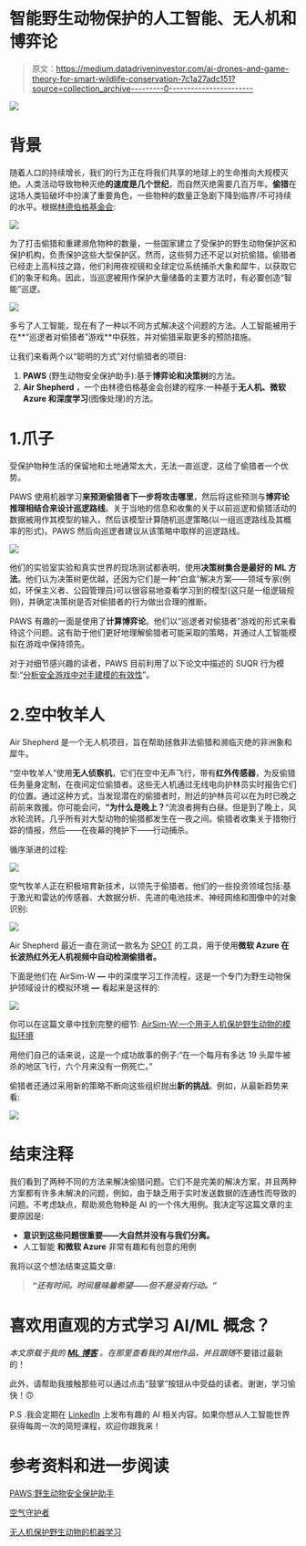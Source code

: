 # 智能野生动物保护的人工智能、无人机和博弈论

> 原文：<https://medium.datadriveninvestor.com/ai-drones-and-game-theory-for-smart-wildlife-conservation-7c1a27adc151?source=collection_archive---------0----------------------->

![](img/69c48daaacf240a816691324c8c4e663.png)

# 背景

随着人口的持续增长，我们的行为正在将我们共享的地球上的生命推向大规模灭绝。人类活动导致物种灭绝**的速度是几个世纪**，而自然灭绝需要几百万年。**偷猎**在这场人类铅破坏中扮演了重要角色，一些物种的数量正急剧下降到临界/不可持续的水平。根据[林德伯格基金会](http://lindberghfoundation.org/):

![](img/7666addb8560d4c2a1c8b07b31c3f1fc.png)

为了打击偷猎和重建濒危物种的数量，一些国家建立了受保护的野生动物保护区和保护机构，负责保护这些大型保护区。然而，这些努力还不足以对抗偷猎。偷猎者已经走上高科技之路，他们利用夜视镜和全球定位系统捕杀大象和犀牛，以获取它们的象牙和角。因此，当巡逻被用作保护大量储备的主要方法时，有必要创造“智能”巡逻。

![](img/386bcf6526a965331215675a6cdb4254.png)

多亏了人工智能，现在有了一种以不同方式解决这个问题的方法。人工智能被用于在**“巡逻者对偷猎者”游戏**中获胜，并对偷猎采取更多的预防措施。

让我们来看两个以“聪明的方式”对付偷猎者的项目:

1.  **PAWS** (野生动物安全保护助手):基于**博弈论和决策树**的方法。
2.  **Air Shepherd** ，一个由林德伯格基金会创建的程序:一种基于**无人机、微软 Azure 和深度学习**(图像处理)的方法。

# 1.爪子

受保护物种生活的保留地和土地通常太大，无法一直巡逻，这给了偷猎者一个优势。

PAWS 使用机器学习**来预测偷猎者下一步将攻击哪里**，然后将这些预测与**博弈论推理相结合来设计巡逻路线**。关于当地的信息和收集的关于以前巡逻和偷猎活动的数据被用作其模型的输入，然后该模型计算随机巡逻策略(以一组巡逻路线及其概率的形式)。PAWS 然后向巡逻者建议从该策略中取样的巡逻路线。

![](img/d41b5426bb5c8b250cfa86757bc33bcd.png)

他们的实验室实验和真实世界的现场测试都表明，使用**决策树集合是最好的 ML 方法**。他们认为决策树更优越，还因为它们是一种“白盒”解决方案——领域专家(例如，环保主义者、公园管理员)可以很容易地查看学习到的模型(这只是一组逻辑规则)，并确定决策树是否对偷猎者的行为做出合理的推断。

PAWS 有趣的一面是使用了**计算博弈论**。他们以“巡逻者对偷猎者”游戏的形式来看待这个问题。这有助于他们更好地理解偷猎者可能采取的策略，并通过人工智能模拟在游戏中保持领先。

对于对细节感兴趣的读者，PAWS 目前利用了以下论文中描述的 SUQR 行为模型:“[分析安全游戏中对手建模的有效性](http://teamcore.usc.edu/papers/2013/aaai2013_suqr.pdf)”。

# 2.空中牧羊人

Air Shepherd 是一个无人机项目，旨在帮助拯救非法偷猎和濒临灭绝的非洲象和犀牛。

“空中牧羊人”使用**无人侦察机**，它们在空中无声飞行，带有**红外传感器**，为反偷猎任务量身定制，在夜间定位偷猎者。这些无人机通过无线电向护林员实时报告它们的位置。通过这种方式，当发现潜在的偷猎者时，附近的护林员可以在为时已晚之前前来救援。你可能会问，**“为什么是晚上？**“流浪者拥有白昼。但是到了晚上，风水轮流转。几乎所有对大型动物的偷猎都发生在一夜之间。偷猎者收集关于猎物行踪的情报，然后——在夜幕的掩护下——行动捕杀。

循序渐进的过程:

![](img/c7d458a66996ae83c390a6d2878dbded.png)

空气牧羊人正在积极培育新技术，以领先于偷猎者。他们的一些投资领域包括:基于激光和雷达的传感器、大数据分析、先进的电池技术、神经网络和图像中的对象识别:

![](img/a3de68cc017814190ec1e980426f8e65.png)

Air Shepherd 最近一直在测试一款名为 [SPOT](https://youtu.be/Ny0XGUPpawg) 的工具，用于使用**微软 Azure 在长波热红外无人机视频中自动检测偷猎者。**

下面是他们在 AirSim-W **—** 中的深度学习工作流程，这是一个专门为野生动物保护领域设计的模拟环境 **—** 看起来是这样的:

![](img/2f321353cf2d15d830b3931ad9c73857.png)

你可以在这篇文章中找到完整的细节: [AirSim-W:一个用无人机保护野生动物的模拟环境](https://www.cais.usc.edu/wp-content/uploads/2018/05/bondi_camera_ready_airsim-w.pdf)

用他们自己的话来说，这是一个成功故事的例子:“在一个每月有多达 19 头犀牛被杀的地区飞行，六个月来没有一例死亡。”

偷猎者还通过采用新的策略不断向这些组织抛出**新的挑战**。例如，从最新趋势来看:

![](img/91c71b5221f7439979b314808912bdae.png)

# 结束注释

我们看到了两种不同的方法来解决偷猎问题。它们不是完美的解决方案，并且两种方案都有许多未解决的问题，例如，由于缺乏用于实时发送数据的连通性而导致的问题。不考虑缺点，帮助濒危物种是 AI 的一个伟大用例。我决定写这篇文章的主要原因是:

*   **意识到这些问题很重要——大自然并没有与我们分离。**
*   人工智能 **和微软 Azure** 非常有趣和有创意的用例

我将以这个想法结束这篇文章:

> ***“还有时间。时间意味着希望——但不是没有行动。”***

# 喜欢用直观的方式学习 AI/ML 概念？

*本文原载于我的* [***ML 博客***](https://towardsml.com/) *。在那里查看我的其他作品，并且跟随*不要错过最新的！

此外，请帮助我接触那些可以通过点击“鼓掌”按钮从中受益的读者。谢谢，学习愉快！🙃

P.S .我会定期在 [LinkedIn](https://www.linkedin.com/in/samiakhalid/) 上发布有趣的 AI 相关内容。如果你想从人工智能世界获得每周一次的简短课程，欢迎你跟我来！

# 参考资料和进一步阅读

[PAWS:野生动物安全保护助手](http://teamcore.usc.edu/people/Paws/index.html#overview)

[空气守护者](http://airshepherd.org/)

[无人机保护野生动物的机器学习](https://www.cais.usc.edu/projects/machine-learning-for-wildlife-conservation-with-uavs/)